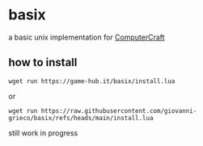 # basix
a basic unix implementation for [ComputerCraft](https://tweaked.cc/)

## how to install
```
wget run https://game-hub.it/basix/install.lua
```
or 
```
wget run https://raw.githubusercontent.com/giovanni-grieco/basix/refs/heads/main/install.lua
```

still work in progress
